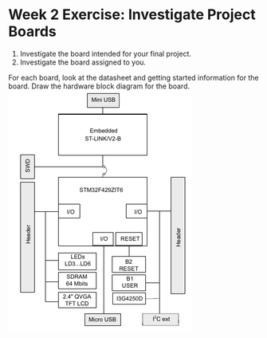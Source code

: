 # Week 2 Exercise: Investigate Project Boards
1. Investigate the board intended for your final project. 
2. Investigate the board assigned to you. 

For each board, look at the datasheet and getting started information for the board. Draw the hardware block diagram for the board.
![Dev board: Hardware block diagram](assets/hw_bd_stm32f4discovery.png)
